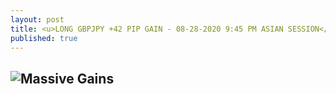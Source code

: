 ```yaml
---
layout: post
title: <u>LONG GBPJPY +42 PIP GAIN - 08-28-2020 9:45 PM ASIAN SESSION</u>
published: true
---
```

![Massive Gains](https://www.tradingview.com/x/fsijFDdr/)
---
